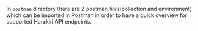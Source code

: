 In `postman` directory there are 2 postman files(collection and environment) which can be imported in Postman in order to have a quick overview for 
supported Harakiri API endpoints.
